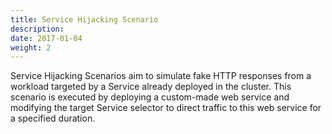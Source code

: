 ```yaml
---
title: Service Hijacking Scenario
description: 
date: 2017-01-04
weight: 2
---
```


Service Hijacking Scenarios aim to simulate fake HTTP responses from a workload targeted by a Service already deployed in the cluster. This scenario is executed by deploying a custom-made web service and modifying the target Service selector to direct traffic to this web service for a specified duration.
